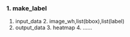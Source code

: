 ### 1. make_label
1. input_data
   2. image_wh,list(bbox),list(label)
2. output_data
   3. heatmap
   4. ......
